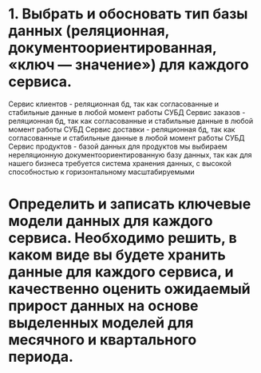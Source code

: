# 1. Выбрать и обосновать тип базы данных (реляционная, документоориентированная, «ключ — значение») для каждого сервиса. 
Сервис клиентов - реляционная бд, так как согласованные и стабильные данные в любой момент работы СУБД
Сервис заказов - реляционная бд, так как согласованные и стабильные данные в любой момент работы СУБД
Сервис доставки - реляционная бд, так как согласованные и стабильные данные в любой момент работы СУБД
Сервис продуктов - базой данных для продуктов мы выбираем нереляционную документоориентированную базу данных, так как для нашего бизнеса требуется система хранения данных, с высокой способностью к горизонтальному масштабируемыми

# Определить и записать ключевые модели данных для каждого сервиса. Необходимо решить, в каком виде вы будете хранить данные для каждого сервиса, и качественно оценить ожидаемый прирост данных на основе выделенных моделей для месячного и квартального периода. 
